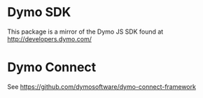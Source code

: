 # Dymo SDK
This package is a mirror of the Dymo JS SDK found at http://developers.dymo.com/

# Dymo Connect
See https://github.com/dymosoftware/dymo-connect-framework

